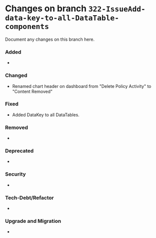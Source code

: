 # Changes on branch `322-IssueAdd-data-key-to-all-DataTable-components`
Document any changes on this branch here.
### Added
- 

### Changed
- Renamed chart header on dashboard from "Delete Policy Activity" to "Content Removed"

### Fixed
- Added DataKey to all DataTables. 

### Removed
- 

### Deprecated
- 

### Security
- 

### Tech-Debt/Refactor
- 

### Upgrade and Migration
- 
